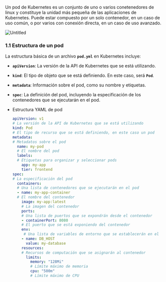 Un pod de Kubernetes es un conjunto de uno o varios conetenedores de linux y constituye la unidad más pequeña de las aplicaciones de Kubernetes. Puede estar compuesto por un solo contenedor, en un caso de uso común, o por varios con conexión directa, en un caso de uso avanzado.

![Untitled](https://s3-us-west-2.amazonaws.com/secure.notion-static.com/a14d23d2-d5f0-40cc-8c11-1afe860778b7/Untitled.png)

### 1.1 Estructura de un pod

La estructura básica de un archivo **`pod.yml`** en Kubernetes incluye:

- **`apiVersion`**: La versión de la API de Kubernetes que se está utilizando.
- **`kind`**: El tipo de objeto que se está definiendo. En este caso, será **`Pod`**.
- **`metadata`**: Información sobre el pod, como su nombre y etiquetas.
- **`spec`**: La definición del pod, incluyendo la especificación de los contenedores que se ejecutarán en el pod.
- Estructura YAML de pod
    
    ```yaml
    apiVersion: v1 
    # La versión de la API de Kubernetes que se está utilizando
    kind: Pod 
    # El tipo de recurso que se está definiendo, en este caso un pod
    metadata: 
    # Metadatos sobre el pod
      name: my-pod 
      # El nombre del pod
      labels: 
      # Etiquetas para organizar y seleccionar pods
        app: my-app
        tier: frontend
    spec: 
    # La especificación del pod
      containers: 
      # Una lista de contenedores que se ejecutarán en el pod
      - name: my-app-container 
      # El nombre del contenedor
        image: my-app:latest 
        # La imagen del contenedor
        ports: 
        # Una lista de puertos que se expondrán desde el contenedor
        - containerPort: 8080 
        # El puerto que se está exponiendo del contenedor
        env:
         # Una lista de variables de entorno que se establecerán en el contenedor
        - name: DB_HOST
          value: my-database
        resources: 
        # Recursos de computación que se asignarán al contenedor
          limits:
            memory: "128Mi" 
            # Límite máximo de memoria
            cpu: "500m" 
            # Límite máximo de CPU
    ```